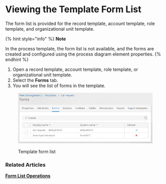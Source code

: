 # Viewing the Template Form List

The form list is provided for the record template, account template, role template, and organizational unit template.

{% hint style="info" %}
**Note**

In the process template, the form list is not available, and the forms are created and configured using the process diagram element properties.
{% endhint %}

1. Open a record template, account template, role template, or organizational unit template.
2. Select the **Forms** tab.
3. You will see the list of forms in the template.

<figure><img src="../.gitbook/assets/form_list" alt="Template form list"><figcaption><p>Template form list</p></figcaption></figure>

### Related Articles <a href="#related-articles" id="related-articles"></a>

[**Form List Operations**](broken-reference)

